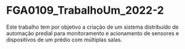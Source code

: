 # FGA0109_TrabalhoUm_2022-2
Este trabalho tem por objetivo a criação de um sistema distribuído de automação predial para monitoramento e acionamento de sensores e dispositivos de um prédio com múltiplas salas. 
